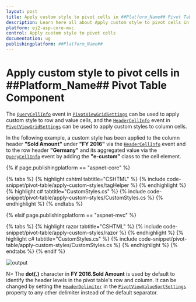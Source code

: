 ```yaml
---
layout: post
title: Apply custom style to pivot cells in ##Platform_Name## Pivot Table Component
description: Learn here all about Apply custom style to pivot cells in Syncfusion ##Platform_Name## Pivot Table component of syncfusion and more.
platform: ej2-asp-core-mvc
control: Apply custom style to pivot cells 
documentation: ug
publishingplatform: ##Platform_Name## 
---
```


# Apply custom style to pivot cells in ##Platform_Name## Pivot Table Component

The [`QueryCellInfo`](https://help.syncfusion.com/cr/aspnetcore-js2/Syncfusion.EJ2.Grids.Grid.html#Syncfusion_EJ2_Grids_Grid_QueryCellInfo) event in [`PivotViewGridSettings`](https://help.syncfusion.com/cr/aspnetmvc-js2/Syncfusion.EJ2.PivotView.PivotViewGridSettings.html) can be used to apply custom style to row and value cells, and the [`HeaderCellInfo`](https://help.syncfusion.com/cr/aspnetcore-js2/Syncfusion.EJ2.Grids.Grid.html#Syncfusion_EJ2_Grids_Grid_HeaderCellInfo) event in [`PivotViewGridSettings`](https://help.syncfusion.com/cr/aspnetmvc-js2/Syncfusion.EJ2.PivotView.PivotViewGridSettings.html) can be used to apply custom styles to column cells.

In the following example, a custom style has been applied to the column header **"Sold Amount"** under **"FY 2016"** via the [`HeaderCellInfo`](https://help.syncfusion.com/cr/aspnetcore-js2/Syncfusion.EJ2.Grids.Grid.html#Syncfusion_EJ2_Grids_Grid_HeaderCellInfo) event and to the row header **"Germany"** and its aggregated value via the [`QueryCellInfo`](https://help.syncfusion.com/cr/aspnetcore-js2/Syncfusion.EJ2.Grids.Grid.html#Syncfusion_EJ2_Grids_Grid_QueryCellInfo) event by adding the **"e-custom"** class to the cell element.

{% if page.publishingplatform == "aspnet-core" %}

{% tabs %}
{% highlight cshtml tabtitle="CSHTML" %}
{% include code-snippet/pivot-table/apply-custom-styles/tagHelper %}
{% endhighlight %}
{% highlight c# tabtitle="CustomStyles.cs" %}
{% include code-snippet/pivot-table/apply-custom-styles/CustomStyles.cs %}
{% endhighlight %}
{% endtabs %}

{% elsif page.publishingplatform == "aspnet-mvc" %}

{% tabs %}
{% highlight razor tabtitle="CSHTML" %}
{% include code-snippet/pivot-table/apply-custom-styles/razor %}
{% endhighlight %}
{% highlight c# tabtitle="CustomStyles.cs" %}
{% include code-snippet/pivot-table/apply-custom-styles/CustomStyles.cs %}
{% endhighlight %}
{% endtabs %}
{% endif %}

![output](../images/apply-custom-styles.png)

N> The **dot(.)** character in **FY 2016.Sold Amount** is used by default to identify the header levels in the pivot table's row and column. It can be changed by setting the [`HeaderDelimiter`](https://help.syncfusion.com/cr/aspnetmvc-js2/Syncfusion.EJ2.PivotView.PivotViewValueSortSettings.html#Syncfusion_EJ2_PivotView_PivotViewValueSortSettings_HeaderDelimiter) in the [`PivotViewValueSortSettings`](https://help.syncfusion.com/cr/aspnetmvc-js2/Syncfusion.EJ2.PivotView.PivotViewValueSortSettings.html) property to any other delimiter instead of the default separator.